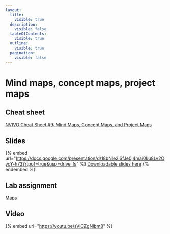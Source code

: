 ```yaml
---
layout:
  title:
    visible: true
  description:
    visible: false
  tableOfContents:
    visible: true
  outline:
    visible: true
  pagination:
    visible: false
---
```


# Mind maps, concept maps, project maps

## Cheat sheet

[NVIVO Cheat Sheet #9: Mind Maps, Concept Maps, and Project Maps](https://docs.google.com/document/d/18esRioJoUZHbPV_aZI7qM8mhoEBqAMkJ?rtpof=true\&usp=drive_fs)

## Slides

{% embed url="https://docs.google.com/presentation/d/18bNle2iSfJe0j4mai0ku8Lv2OyoY-h73?rtpof=true&usp=drive_fs" %}
[Downloadable slides here](https://docs.google.com/presentation/d/18bNle2iSfJe0j4mai0ku8Lv2OyoY-h73?rtpof=true\&usp=drive_fs)
{% endembed %}

## Lab assignment

[Maps](https://docs.google.com/document/d/18aigRsHvm5WKcv1WbyMd9pQJ8r0J43yn?rtpof=true\&usp=drive_fs)

## Video

{% embed url="https://youtu.be/sViCZgNibm8" %}
